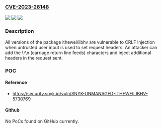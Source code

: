 ### [CVE-2023-26148](https://cve.mitre.org/cgi-bin/cvename.cgi?name=CVE-2023-26148)
![](https://img.shields.io/static/v1?label=Product&message=ithewei%2Flibhv&color=blue)
![](https://img.shields.io/static/v1?label=Version&message=0%3C%20*%20&color=brighgreen)
![](https://img.shields.io/static/v1?label=Vulnerability&message=CRLF%20Injection&color=brighgreen)

### Description

All versions of the package ithewei/libhv are vulnerable to CRLF Injection when untrusted user input is used to set request headers. An attacker can add the \r\n (carriage return line feeds) characters and inject additional headers in the request sent.

### POC

#### Reference
- https://security.snyk.io/vuln/SNYK-UNMANAGED-ITHEWEILIBHV-5730769

#### Github
No PoCs found on GitHub currently.

